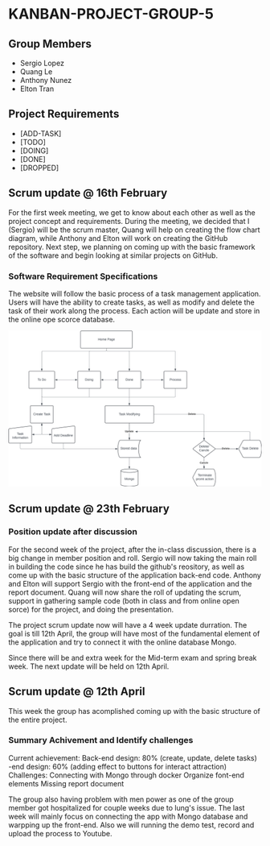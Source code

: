 # **KANBAN-PROJECT-GROUP-5**


## Group Members
 
- Sergio Lopez
- Quang Le
- Anthony Nunez
- Elton Tran
 
## Project Requirements 

- [ADD-TASK]
- [TODO]
- [DOING]
- [DONE]
- [DROPPED]

## Scrum update @ 16th February
For the first week meeting, we get to know about each other as well as the project concept and requirements. During the meeting, we decided that I (Sergio) will be the scrum master, Quang will help on creating the flow chart diagram, while Anthony and Elton will work on creating the GitHub repository. Next step, we planning on coming up with the basic framework of the software and begin looking at similar projects on GitHub. 

### Software Requirement Specifications
The website will follow the basic process of a task management application. Users will have the ability to create tasks, as well as modify and delete the task of their work along the process. Each action will be update and store in the online ope scorce database.

![flowchart](flowchart.png)

## Scrum update @ 23th February
### Position update after discussion 
For the second week of the project, after the in-class discussion, there is a big change in member position and roll. Sergio will now taking the main roll in building the code since he has build the github's reository, as well as come up with the basic structure of the application back-end code. Anthony and Elton will support Sergio with the front-end of the application and the report document. Quang will now share the roll of updating the scrum, support in gathering sample code (both in class and from online open sorce) for the project, and doing the presentation. 

The project scrum update now will have a 4 week update durration. The goal is till 12th April, the group will have most of the fundamental element of the application and try to connect it with the online database Mongo.

Since there will be and extra week for the Mid-term exam and spring break week. The next update will be held on 12th April.

## Scrum update @ 12th April
This week the group has acomplished coming up with the basic structure of the entire project.
### Summary Achivement and Identify challenges 
Current achievement:
    Back-end design: 80% (create, update, delete tasks)
     -end design: 60% (adding effect to buttons for interact attraction)
Challenges:
    Connecting with Mongo through docker
    Organize font-end elements
    Missing report document

The group also having problem with men power as one of the group member got hospitalized for couple weeks due to lung's issue.
The last week will mainly focus on connecting the app with Mongo database and warpping up the front-end. Also we will running the demo test, record and upload the process to Youtube.